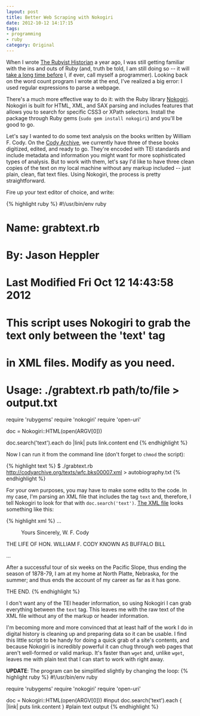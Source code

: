 ```yaml
---
layout: post
title: Better Web Scraping with Nokogiri
date: 2012-10-12 14:17:15
tags:
- programming
- ruby
category: Original
---
```

When I wrote [The Rubyist Historian](http://hepplerj.github.com/rubyist-historian/) a year ago, I was still getting familiar with the ins and outs of Ruby (and, truth be told, I am still doing so -- it will [take a long time before](http://norvig.com/21-days.html) I, if ever, call myself a programmer). Looking back on the word count program I wrote at the end, I've realized a big error: I used regular expressions to parse a webpage.

There's a much more effective way to do it: with the Ruby library [Nokogiri](http://nokogiri.org/). Nokogiri is built for HTML, XML, and SAX parsing and includes features that allows you to search for specific CSS3 or XPath selectors. Install the package through Ruby gems (<code>sudo gem install nokogiri</code>) and you'll be good to go.

Let's say I wanted to do some text analysis on the books written by William F. Cody. On the [Cody Archive](http://www.codyarchive.org), we currently have three of these books digitized, edited, and ready to go. They're encoded with TEI standards and include metadata and information you might want for more sophisticated types of analysis. But to work with them, let's say I'd like to have three clean copies of the text on my local machine without any markup included -- just plain, clean, flat text files. Using Nokogiri, the process is pretty straightforward.

Fire up your text editor of choice, and write:

{% highlight ruby %}
#!/usr/bin/env ruby

# Name: grabtext.rb
# By: Jason Heppler
# Last Modified Fri Oct 12 14:43:58 2012
#
# This script uses Nokogiri to grab the text only between the 'text' tag
# in XML files. Modify as you need. 
# Usage: ./grabtext.rb path/to/file > output.txt

require 'rubygems'
require 'nokogiri'
require 'open-uri'

doc = Nokogiri::HTML(open(ARGV[0]))

doc.search('text').each do |link|
    puts link.content
end
{% endhighlight %}

Now I can run it from the command line (don't forget to <code>chmod</code> the script):

{% highlight text %}
$ ./grabtext.rb http://codyarchive.org/texts/wfc.bks00007.xml > autobiography.txt
{% endhighlight %}

For your own purposes, you may have to make some edits to the code. In my case, I'm parsing an XML file that includes the tag <code>text</code> and, therefore, I tell Nokogiri to look for that with <code>doc.search('text')</code>. [The XML file](http://codyarchive.org/texts/wfc.bks00007.xml) looks something like this:

{% highlight xml %}
<TEI xml:id="wfc.bks00007" xmlns="http://www.tei-c.org/ns/1.0">
<teiHeader>
...
</teiHeader>
<text> <!-- the script grabs the text from here... -->
<front>
<pb facs="wfc.bks00007.006"/>
<div1>
<figure n="illustration">
<p>Yours Sincerely, W. F. Cody</p>
</figure>
</div1>
<pb facs="wfc.bks00007.007"/>
<titlePage>
<docTitle>
<titlePart>THE LIFE OF
<lb/>
HON. WILLIAM F. CODY
<lb/>
KNOWN AS
<lb/>
BUFFALO BILL

...

<p>After a successful tour of six weeks on the Pacific Slope, thus ending the season of 1878-79, I am at my home at North Platte, Nebraska, for the summer; and thus ends the account of my career as far as it has gone.</p>
<ab>THE END.</ab>
</div1>
</body>
</text> <!-- ...down to here -->
</TEI>
{% endhighlight %}

I don't want any of the TEI header information, so using Nokogiri I can grab everything between the <code>text</code> tag. This leaves me with the raw text of the XML file without any of the markup or header information.

I'm becoming more and more convinced that at least half of the work I do in digital history is cleaning up and preparing data so it can be usable. I find this little script to be handy for doing a quick grab of a site's contents, and because Nokogiri is incredibly powerful it can chug through web pages that aren't well-formed or valid markup. It's faster than <code>wget</code> and, unlike <code>wget</code>, leaves me with plain text that I can start to work with right away.

**UPDATE**: The program can be simplified slightly by changing the loop:
{% highlight ruby %}
#!/usr/bin/env ruby

require 'rubygems'
require 'nokogiri'
require 'open-uri'

doc = Nokogiri::HTML(open(ARGV[0])) #input
doc.search('text').each { |link| puts link.content } #plain text output
{% endhighlight %}
